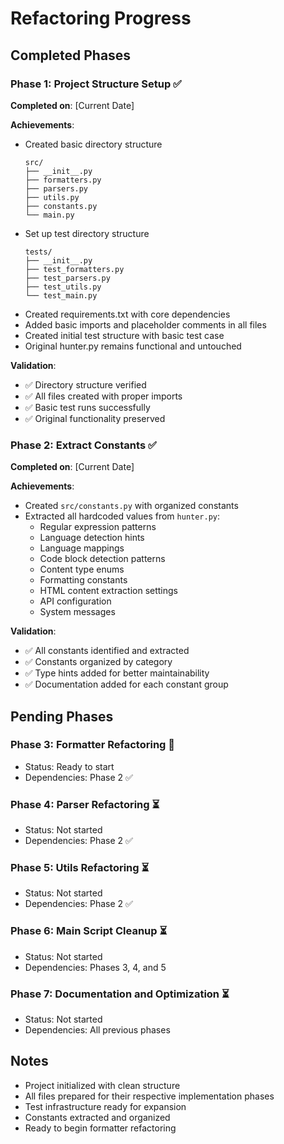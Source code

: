 # Refactoring Progress

## Completed Phases

### Phase 1: Project Structure Setup ✅
**Completed on**: [Current Date]

**Achievements**:
- Created basic directory structure
  ```
  src/
  ├── __init__.py
  ├── formatters.py
  ├── parsers.py
  ├── utils.py
  ├── constants.py
  └── main.py
  ```
- Set up test directory structure
  ```
  tests/
  ├── __init__.py
  ├── test_formatters.py
  ├── test_parsers.py
  ├── test_utils.py
  └── test_main.py
  ```
- Created requirements.txt with core dependencies
- Added basic imports and placeholder comments in all files
- Created initial test structure with basic test case
- Original hunter.py remains functional and untouched

**Validation**:
- ✅ Directory structure verified
- ✅ All files created with proper imports
- ✅ Basic test runs successfully
- ✅ Original functionality preserved

### Phase 2: Extract Constants ✅
**Completed on**: [Current Date]

**Achievements**:
- Created `src/constants.py` with organized constants
- Extracted all hardcoded values from `hunter.py`:
  - Regular expression patterns
  - Language detection hints
  - Language mappings
  - Code block detection patterns
  - Content type enums
  - Formatting constants
  - HTML content extraction settings
  - API configuration
  - System messages

**Validation**:
- ✅ All constants identified and extracted
- ✅ Constants organized by category
- ✅ Type hints added for better maintainability
- ✅ Documentation added for each constant group

## Pending Phases

### Phase 3: Formatter Refactoring 🔄
- Status: Ready to start
- Dependencies: Phase 2 ✅

### Phase 4: Parser Refactoring ⏳
- Status: Not started
- Dependencies: Phase 2 ✅

### Phase 5: Utils Refactoring ⏳
- Status: Not started
- Dependencies: Phase 2 ✅

### Phase 6: Main Script Cleanup ⏳
- Status: Not started
- Dependencies: Phases 3, 4, and 5

### Phase 7: Documentation and Optimization ⏳
- Status: Not started
- Dependencies: All previous phases

## Notes
- Project initialized with clean structure
- All files prepared for their respective implementation phases
- Test infrastructure ready for expansion
- Constants extracted and organized
- Ready to begin formatter refactoring
